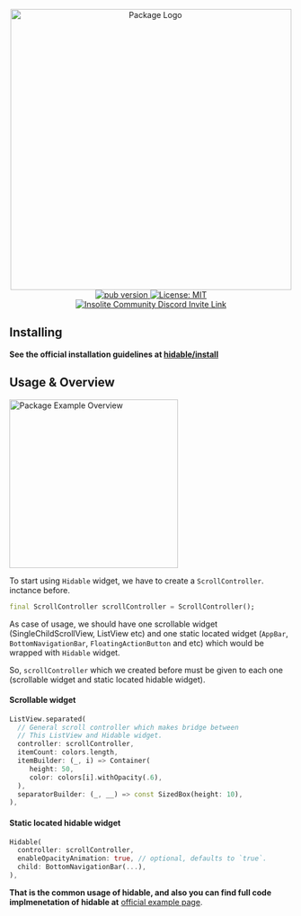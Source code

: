 <p align="center">
 <img width="500" src="https://user-images.githubusercontent.com/59066341/140976777-712cd333-9f82-4f92-8e03-33cb93f18650.png" alt="Package Logo">
 <br>
 <a href="https://pub.dev/packages/hidable">
  <img src="https://img.shields.io/pub/v/hidable?color=blue" alt="pub version" />
 </a>
 <a href="https://github.com/theiskaa/hidable/blob/main/LICENSE">
  <img src="https://img.shields.io/badge/License-Apache-red.svg" alt="License: MIT"/>
 </a>
 <br>
  <a href="https://discord.gg/CtStkzrHV3">
    <img src="https://img.shields.io/discord/914899238415130714?color=blue&label=Insolite Community&logo=discord"
      alt="Insolite Community Discord Invite Link" />
  </a>
</p>

## Installing
**See the official installation guidelines at [hidable/install](https://pub.dev/packages/hidable/install)**
## Usage & Overview

<img width="300" src="https://user-images.githubusercontent.com/59066341/188278709-d9879bfe-b473-4b2c-b53b-6fbe97d35ad3.gif" alt="Package Example Overview">

To start using `Hidable` widget, we have to create a `ScrollController`. inctance before.
```dart
final ScrollController scrollController = ScrollController();
```
As case of usage, we should have one scrollable widget (SingleChildScrollView, ListView etc)
and one static located widget (`AppBar`, `BottomNavigationBar`, `FloatingActionButton` and etc) which would be wrapped with `Hidable` widget.

So, `scrollController` which we created before must be given to each one (scrollable widget and static located hidable widget).

#### Scrollable widget
```dart
ListView.separated(
  // General scroll controller which makes bridge between
  // This ListView and Hidable widget.
  controller: scrollController,
  itemCount: colors.length,
  itemBuilder: (_, i) => Container(
     height: 50,
     color: colors[i].withOpacity(.6),
  ),
  separatorBuilder: (_, __) => const SizedBox(height: 10),
),
```

#### Static located hidable widget
```dart
Hidable(
  controller: scrollController,
  enableOpacityAnimation: true, // optional, defaults to `true`.
  child: BottomNavigationBar(...),
),
```

**That is the common usage of hidable, and also you can find full code implmenetation of hidable at** [official example page](https://github.com/theiskaa/hidable/blob/main/example/main.dart).
